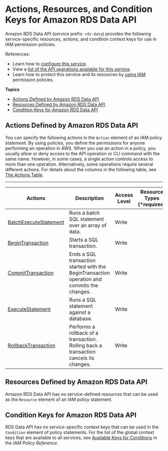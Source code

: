 # Actions, Resources, and Condition Keys for Amazon RDS Data API<a name="list_amazonrdsdataapi"></a>

Amazon RDS Data API \(service prefix: `rds-data`\) provides the following service\-specific resources, actions, and condition context keys for use in IAM permission policies\.

References:
+ Learn how to [configure this service](https://docs.aws.amazon.com/RDS/DataAPIReference)\.
+ View a [list of the API operations available for this service](https://docs.aws.amazon.com/RDS/DataAPIReference/API_Operations.html/)\.
+ Learn how to protect this service and its resources by [using IAM](https://docs.aws.amazon.com/RDS/DataAPIReference/API_Operations.html/) permission policies\.

**Topics**
+ [Actions Defined by Amazon RDS Data API](#amazonrdsdataapi-actions-as-permissions)
+ [Resources Defined by Amazon RDS Data API](#amazonrdsdataapi-resources-for-iam-policies)
+ [Condition Keys for Amazon RDS Data API](#amazonrdsdataapi-policy-keys)

## Actions Defined by Amazon RDS Data API<a name="amazonrdsdataapi-actions-as-permissions"></a>

You can specify the following actions in the `Action` element of an IAM policy statement\. By using policies, you define the permissions for anyone performing an operation in AWS\. When you use an action in a policy, you usually allow or deny access to the API operation or CLI command with the same name\. However, in some cases, a single action controls access to more than one operation\. Alternatively, some operations require several different actions\. For details about the columns in the following table, see [The Actions Table](reference_policies_actions-resources-contextkeys.md#actions_table)\.


****  

| Actions | Description | Access Level | Resource Types \(\*required\) | Condition Keys | Dependent Actions | 
| --- | --- | --- | --- | --- | --- | 
|   [ BatchExecuteStatement ](https://docs.aws.amazon.com/RDS/DataAPIReference/API_Operations.html/API_BatchExecuteStatement.html)  | Runs a batch SQL statement over an array of data\. | Write |  |  |  | 
|   [ BeginTransaction ](https://docs.aws.amazon.com/RDS/DataAPIReference/API_Operations.html/API_BeginTransaction.html)  | Starts a SQL transaction\. | Write |  |  |  | 
|   [ CommitTransaction ](https://docs.aws.amazon.com/RDS/DataAPIReference/API_Operations.html/API_CommitTransaction.html)  | Ends a SQL transaction started with the BeginTransaction operation and commits the changes\. | Write |  |  |   rds\-data:BeginTransaction   | 
|   [ ExecuteStatement ](https://docs.aws.amazon.com/RDS/DataAPIReference/API_Operations.html/API_ExecuteStatement.html)  | Runs a SQL statement against a database\. | Write |  |  |  | 
|   [ RollbackTransaction ](https://docs.aws.amazon.com/RDS/DataAPIReference/API_Operations.html/API_RollbackTransaction.html)  | Performs a rollback of a transaction\. Rolling back a transaction cancels its changes\. | Write |  |  |   rds\-data:BeginTransaction   | 

## Resources Defined by Amazon RDS Data API<a name="amazonrdsdataapi-resources-for-iam-policies"></a>

Amazon RDS Data API has no service\-defined resources that can be used as the `Resource` element of an IAM policy statement\.

## Condition Keys for Amazon RDS Data API<a name="amazonrdsdataapi-policy-keys"></a>

RDS Data API has no service\-specific context keys that can be used in the `Condition` element of policy statements\. For the list of the global context keys that are available to all services, see [Available Keys for Conditions](reference_policies_condition-keys.html#AvailableKeys) in the *IAM Policy Reference*\.